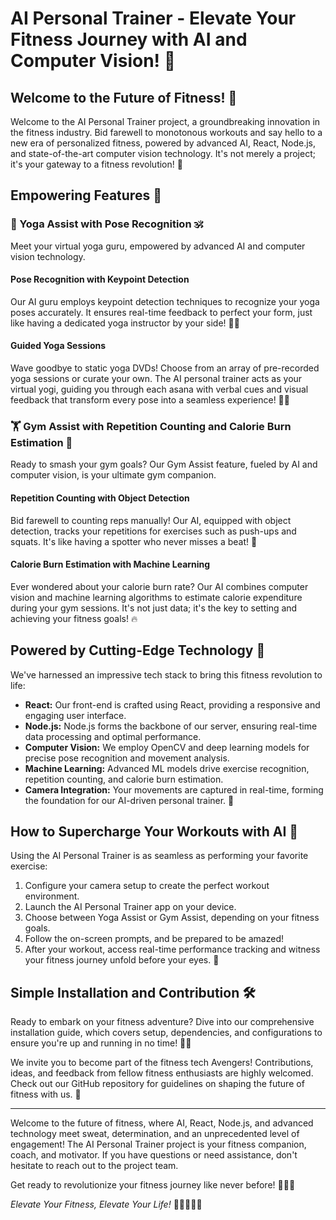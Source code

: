 # AI Personal Trainer - Elevate Your Fitness Journey with AI and Computer Vision! 🚀

## Welcome to the Future of Fitness! 🌟

Welcome to the AI Personal Trainer project, a groundbreaking innovation in the fitness industry. Bid farewell to monotonous workouts and say hello to a new era of personalized fitness, powered by advanced AI, React, Node.js, and state-of-the-art computer vision technology. It's not merely a project; it's your gateway to a fitness revolution! 🌟

## Empowering Features 💪

### 🧘 Yoga Assist with Pose Recognition 🕉️

Meet your virtual yoga guru, empowered by advanced AI and computer vision technology.

#### Pose Recognition with Keypoint Detection

Our AI guru employs keypoint detection techniques to recognize your yoga poses accurately. It ensures real-time feedback to perfect your form, just like having a dedicated yoga instructor by your side! 🧘‍♀️

#### Guided Yoga Sessions

Wave goodbye to static yoga DVDs! Choose from an array of pre-recorded yoga sessions or curate your own. The AI personal trainer acts as your virtual yogi, guiding you through each asana with verbal cues and visual feedback that transform every pose into a seamless experience! 🧘‍♂️

### 🏋️ Gym Assist with Repetition Counting and Calorie Burn Estimation 🏅

Ready to smash your gym goals? Our Gym Assist feature, fueled by AI and computer vision, is your ultimate gym companion.

#### Repetition Counting with Object Detection

Bid farewell to counting reps manually! Our AI, equipped with object detection, tracks your repetitions for exercises such as push-ups and squats. It's like having a spotter who never misses a beat! 💪

#### Calorie Burn Estimation with Machine Learning

Ever wondered about your calorie burn rate? Our AI combines computer vision and machine learning algorithms to estimate calorie expenditure during your gym sessions. It's not just data; it's the key to setting and achieving your fitness goals! 🔥

## Powered by Cutting-Edge Technology 🧬

We've harnessed an impressive tech stack to bring this fitness revolution to life:

- **React:** Our front-end is crafted using React, providing a responsive and engaging user interface.
- **Node.js:** Node.js forms the backbone of our server, ensuring real-time data processing and optimal performance.
- **Computer Vision:** We employ OpenCV and deep learning models for precise pose recognition and movement analysis.
- **Machine Learning:** Advanced ML models drive exercise recognition, repetition counting, and calorie burn estimation.
- **Camera Integration:** Your movements are captured in real-time, forming the foundation for our AI-driven personal trainer. 📸

## How to Supercharge Your Workouts with AI 📸

Using the AI Personal Trainer is as seamless as performing your favorite exercise:

1. Configure your camera setup to create the perfect workout environment.
2. Launch the AI Personal Trainer app on your device.
3. Choose between Yoga Assist or Gym Assist, depending on your fitness goals.
4. Follow the on-screen prompts, and be prepared to be amazed!
5. After your workout, access real-time performance tracking and witness your fitness journey unfold before your eyes. 🌟

## Simple Installation and Contribution 🛠️

Ready to embark on your fitness adventure? Dive into our comprehensive installation guide, which covers setup, dependencies, and configurations to ensure you're up and running in no time! 🏋️‍♀️

We invite you to become part of the fitness tech Avengers! Contributions, ideas, and feedback from fellow fitness enthusiasts are highly welcomed. Check out our GitHub repository for guidelines on shaping the future of fitness with us. 🚀

---

Welcome to the future of fitness, where AI, React, Node.js, and advanced technology meet sweat, determination, and an unprecedented level of engagement! The AI Personal Trainer project is your fitness companion, coach, and motivator. If you have questions or need assistance, don't hesitate to reach out to the project team.

Get ready to revolutionize your fitness journey like never before! 💪🌟🔥


*Elevate Your Fitness, Elevate Your Life!* 🏋️‍♂️🧘‍♀️🚀
